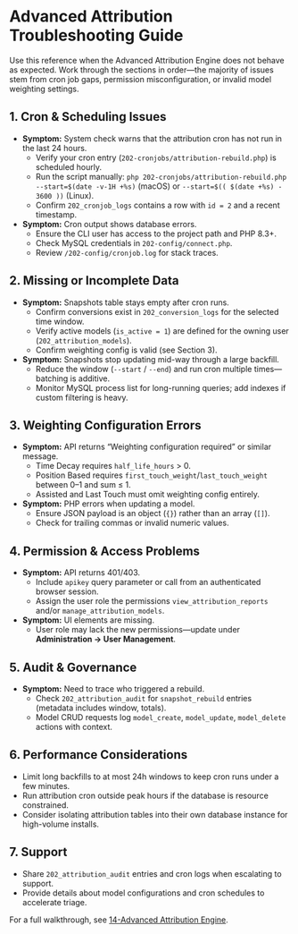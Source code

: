 # Advanced Attribution Troubleshooting Guide

Use this reference when the Advanced Attribution Engine does not behave as expected. Work through the sections in order—the majority of issues stem from cron job gaps, permission misconfiguration, or invalid model weighting settings.

## 1. Cron & Scheduling Issues
- **Symptom:** System check warns that the attribution cron has not run in the last 24 hours.
  - Verify your cron entry (`202-cronjobs/attribution-rebuild.php`) is scheduled hourly.
  - Run the script manually: `php 202-cronjobs/attribution-rebuild.php --start=$(date -v-1H +%s)` (macOS) or `--start=$(( $(date +%s) - 3600 ))` (Linux).
  - Confirm `202_cronjob_logs` contains a row with `id = 2` and a recent timestamp.
- **Symptom:** Cron output shows database errors.
  - Ensure the CLI user has access to the project path and PHP 8.3+.
  - Check MySQL credentials in `202-config/connect.php`.
  - Review `/202-config/cronjob.log` for stack traces.

## 2. Missing or Incomplete Data
- **Symptom:** Snapshots table stays empty after cron runs.
  - Confirm conversions exist in `202_conversion_logs` for the selected time window.
  - Verify active models (`is_active = 1`) are defined for the owning user (`202_attribution_models`).
  - Confirm weighting config is valid (see Section 3).
- **Symptom:** Snapshots stop updating mid-way through a large backfill.
  - Reduce the window (`--start` / `--end`) and run cron multiple times—batching is additive.
  - Monitor MySQL process list for long-running queries; add indexes if custom filtering is heavy.

## 3. Weighting Configuration Errors
- **Symptom:** API returns “Weighting configuration required” or similar message.
  - Time Decay requires `half_life_hours` > 0.
  - Position Based requires `first_touch_weight`/`last_touch_weight` between 0–1 and sum ≤ 1.
  - Assisted and Last Touch must omit weighting config entirely.
- **Symptom:** PHP errors when updating a model.
  - Ensure JSON payload is an object (`{}`) rather than an array (`[]`).
  - Check for trailing commas or invalid numeric values.

## 4. Permission & Access Problems
- **Symptom:** API returns 401/403.
  - Include `apikey` query parameter or call from an authenticated browser session.
  - Assign the user role the permissions `view_attribution_reports` and/or `manage_attribution_models`.
- **Symptom:** UI elements are missing.
  - User role may lack the new permissions—update under **Administration → User Management**.

## 5. Audit & Governance
- **Symptom:** Need to trace who triggered a rebuild.
  - Check `202_attribution_audit` for `snapshot_rebuild` entries (metadata includes window, totals).
  - Model CRUD requests log `model_create`, `model_update`, `model_delete` actions with context.

## 6. Performance Considerations
- Limit long backfills to at most 24h windows to keep cron runs under a few minutes.
- Run attribution cron outside peak hours if the database is resource constrained.
- Consider isolating attribution tables into their own database instance for high-volume installs.

## 7. Support
- Share `202_attribution_audit` entries and cron logs when escalating to support.
- Provide details about model configurations and cron schedules to accelerate triage.

For a full walkthrough, see [14-Advanced Attribution Engine](./14-advanced-attribution-engine.md).
